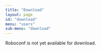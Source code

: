 ```yaml
---
title: "Download"
layout: page
id: "download"
menu: "users"
sub-menu: "download"
---
```


Roboconf is not yet available for download.
